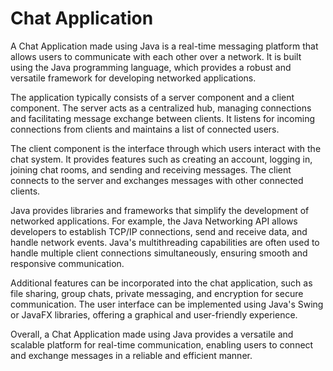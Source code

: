 
# Chat Application

A Chat Application made using Java is a real-time messaging platform that allows users to communicate with each other over a network. It is built using the Java programming language, which provides a robust and versatile framework for developing networked applications.

The application typically consists of a server component and a client component. The server acts as a centralized hub, managing connections and facilitating message exchange between clients. It listens for incoming connections from clients and maintains a list of connected users.

The client component is the interface through which users interact with the chat system. It provides features such as creating an account, logging in, joining chat rooms, and sending and receiving messages. The client connects to the server and exchanges messages with other connected clients.

Java provides libraries and frameworks that simplify the development of networked applications. For example, the Java Networking API allows developers to establish TCP/IP connections, send and receive data, and handle network events. Java's multithreading capabilities are often used to handle multiple client connections simultaneously, ensuring smooth and responsive communication.

Additional features can be incorporated into the chat application, such as file sharing, group chats, private messaging, and encryption for secure communication. The user interface can be implemented using Java's Swing or JavaFX libraries, offering a graphical and user-friendly experience.

Overall, a Chat Application made using Java provides a versatile and scalable platform for real-time communication, enabling users to connect and exchange messages in a reliable and efficient manner.

